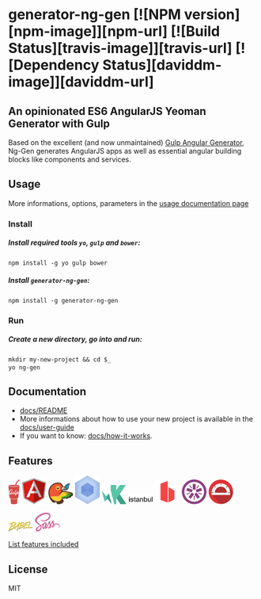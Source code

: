 # generator-ng-gen [![NPM version][npm-image]][npm-url] [![Build Status][travis-image]][travis-url] [![Dependency Status][daviddm-image]][daviddm-url]

## An opinionated ES6 AngularJS Yeoman Generator with Gulp

Based on the excellent (and now unmaintained) [Gulp Angular Generator](https://github.com/Swiip/generator-gulp-angular), Ng-Gen generates AngularJS apps as well as essential angular building blocks like components and services.

## Usage

More informations, options, parameters in the [usage documentation page](docs/usage.md)

### Install

##### Install required tools `yo`, `gulp` and `bower`:
```
npm install -g yo gulp bower
```

##### Install `generator-ng-gen`:
```
npm install -g generator-ng-gen
```


### Run

##### Create a new directory, go into and run:
```
mkdir my-new-project && cd $_
yo ng-gen
```

## Documentation

* [docs/README](docs/README.md)
* More informations about how to use your new project is available in the [docs/user-guide](docs/user-guide.md)
* If you want to know: [docs/how-it-works](docs/how-it-works.md).


## Features

![Logo](docs/assets/gulp.png)
![Logo](docs/assets/angular.png)
![Logo](docs/assets/bower.png)
![Logo](docs/assets/webpack.png)
![Logo](docs/assets/karma.png)
![Logo](docs/assets/istanbul.png)
![Logo](docs/assets/browsersync.png)
![Logo](docs/assets/jasmine.png)
![Logo](docs/assets/protractor.png)

![Logo](docs/assets/babel.png)
![Logo](docs/assets/sass.png)

[List features included](docs/usage.md#features-included-in-the-gulpfile)


## License

MIT
